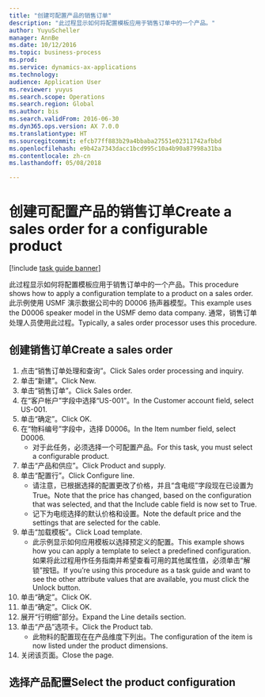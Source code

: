```yaml
--- 
title: "创建可配置产品的销售订单"
description: "此过程显示如何将配置模板应用于销售订单中的一个产品。"
author: YuyuScheller
manager: AnnBe
ms.date: 10/12/2016
ms.topic: business-process
ms.prod: 
ms.service: dynamics-ax-applications
ms.technology: 
audience: Application User
ms.reviewer: yuyus
ms.search.scope: Operations
ms.search.region: Global
ms.author: bis
ms.search.validFrom: 2016-06-30
ms.dyn365.ops.version: AX 7.0.0
ms.translationtype: HT
ms.sourcegitcommit: efcb77ff883b29a4bbaba27551e02311742afbbd
ms.openlocfilehash: e9b42a7343dacc1bcd995c10a4b90a87998a31ba
ms.contentlocale: zh-cn
ms.lasthandoff: 05/08/2018

---
```

# <a name="create-a-sales-order-for-a-configurable-product"></a><span data-ttu-id="d7c6e-103">创建可配置产品的销售订单</span><span class="sxs-lookup"><span data-stu-id="d7c6e-103">Create a sales order for a configurable product</span></span>

[!include [task guide banner](../../includes/task-guide-banner.md)]

<span data-ttu-id="d7c6e-104">此过程显示如何将配置模板应用于销售订单中的一个产品。</span><span class="sxs-lookup"><span data-stu-id="d7c6e-104">This procedure shows how to apply a configuration template to a product on a sales order.</span></span> <span data-ttu-id="d7c6e-105">此示例使用 USMF 演示数据公司中的 D0006 扬声器模型。</span><span class="sxs-lookup"><span data-stu-id="d7c6e-105">This example uses the D0006 speaker model in the USMF demo data company.</span></span> <span data-ttu-id="d7c6e-106">通常，销售订单处理人员使用此过程。</span><span class="sxs-lookup"><span data-stu-id="d7c6e-106">Typically, a sales order processor uses this procedure.</span></span>


## <a name="create-a-sales-order"></a><span data-ttu-id="d7c6e-107">创建销售订单</span><span class="sxs-lookup"><span data-stu-id="d7c6e-107">Create a sales order</span></span>
1. <span data-ttu-id="d7c6e-108">点击“销售订单处理和查询”。</span><span class="sxs-lookup"><span data-stu-id="d7c6e-108">Click Sales order processing and inquiry.</span></span>
2. <span data-ttu-id="d7c6e-109">单击“新建”。</span><span class="sxs-lookup"><span data-stu-id="d7c6e-109">Click New.</span></span>
3. <span data-ttu-id="d7c6e-110">单击“销售订单”。</span><span class="sxs-lookup"><span data-stu-id="d7c6e-110">Click Sales order.</span></span>
4. <span data-ttu-id="d7c6e-111">在“客户帐户”字段中选择“US-001”。</span><span class="sxs-lookup"><span data-stu-id="d7c6e-111">In the Customer account field, select US-001.</span></span> 
5. <span data-ttu-id="d7c6e-112">单击“确定”。</span><span class="sxs-lookup"><span data-stu-id="d7c6e-112">Click OK.</span></span>
6. <span data-ttu-id="d7c6e-113">在“物料编号”字段中，选择 D0006。</span><span class="sxs-lookup"><span data-stu-id="d7c6e-113">In the Item number field, select D0006.</span></span>
    * <span data-ttu-id="d7c6e-114">对于此任务，必须选择一个可配置产品。</span><span class="sxs-lookup"><span data-stu-id="d7c6e-114">For this task, you must select a configurable product.</span></span>  
7. <span data-ttu-id="d7c6e-115">单击“产品和供应”。</span><span class="sxs-lookup"><span data-stu-id="d7c6e-115">Click Product and supply.</span></span>
8. <span data-ttu-id="d7c6e-116">单击“配置行”。</span><span class="sxs-lookup"><span data-stu-id="d7c6e-116">Click Configure line.</span></span>
    * <span data-ttu-id="d7c6e-117">请注意，已根据选择的配置更改了价格，并且“含电缆”字段现在已设置为 True。</span><span class="sxs-lookup"><span data-stu-id="d7c6e-117">Note that the price has changed, based on the configuration that was selected, and that the Include cable field is now set to True.</span></span>  
    * <span data-ttu-id="d7c6e-118">记下为电缆选择的默认价格和设置。</span><span class="sxs-lookup"><span data-stu-id="d7c6e-118">Note the default price and the settings that are selected for the cable.</span></span>  
9. <span data-ttu-id="d7c6e-119">单击“加载模板”。</span><span class="sxs-lookup"><span data-stu-id="d7c6e-119">Click Load template.</span></span>
    * <span data-ttu-id="d7c6e-120">此示例显示如何应用模板以选择预定义的配置。</span><span class="sxs-lookup"><span data-stu-id="d7c6e-120">This example shows how you can apply a template to select a predefined configuration.</span></span> <span data-ttu-id="d7c6e-121">如果将此过程用作任务指南并希望查看可用的其他属性值，必须单击“解锁”按钮。</span><span class="sxs-lookup"><span data-stu-id="d7c6e-121">If you’re using this procedure as a task guide and want to see the other attribute values that are available, you must click the Unlock button.</span></span>  
10. <span data-ttu-id="d7c6e-122">单击“确定”。</span><span class="sxs-lookup"><span data-stu-id="d7c6e-122">Click OK.</span></span>
11. <span data-ttu-id="d7c6e-123">单击“确定”。</span><span class="sxs-lookup"><span data-stu-id="d7c6e-123">Click OK.</span></span>
12. <span data-ttu-id="d7c6e-124">展开“行明细”部分。</span><span class="sxs-lookup"><span data-stu-id="d7c6e-124">Expand the Line details section.</span></span>
13. <span data-ttu-id="d7c6e-125">单击“产品”选项卡。</span><span class="sxs-lookup"><span data-stu-id="d7c6e-125">Click the Product tab.</span></span>
    * <span data-ttu-id="d7c6e-126">此物料的配置现在在产品维度下列出。</span><span class="sxs-lookup"><span data-stu-id="d7c6e-126">The configuration of the item is now listed under the product dimensions.</span></span>  
14. <span data-ttu-id="d7c6e-127">关闭该页面。</span><span class="sxs-lookup"><span data-stu-id="d7c6e-127">Close the page.</span></span>

## <a name="select-the-product-configuration"></a><span data-ttu-id="d7c6e-128">选择产品配置</span><span class="sxs-lookup"><span data-stu-id="d7c6e-128">Select the product configuration</span></span>


